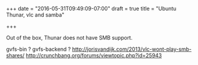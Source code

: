 +++
date = "2016-05-31T09:49:09-07:00"
draft = true
title = "Ubuntu Thunar, vlc and samba"

+++

Out of the box, Thunar does not have SMB support. 

gvfs-bin ?
gvfs-backend ?
http://jorisvandijk.com/2013/vlc-wont-play-smb-shares/
http://crunchbang.org/forums/viewtopic.php?id=25943

